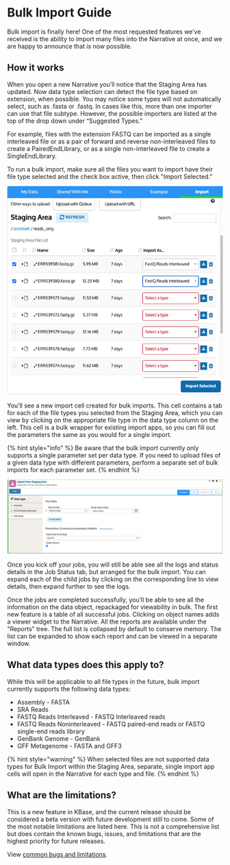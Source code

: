 # Bulk Import Guide



Bulk import is finally here! One of the most requested features we’ve received is the ability to import many files into the Narrative at once, and we are happy to announce that is now possible.

## How it works

When you open a new Narrative you’ll notice that the Staging Area has updated. Now data type selection can detect the file type based on extension, when possible. You may notice some types will not automatically select, such as .fasta or .fastq. In cases like this, more than one importer can use that file subtype. However, the possible importers are listed at the top of the drop down under “Suggested Types.” 

For example, files with the extension FASTQ can be imported as a single interleaved file or as a pair of forward and reverse non-interleaved files to create a PairedEndLibrary, or as a single non-interleaved file to create a SingleEndLibrary. 

To run a bulk import, make sure all the files you want to import have their file type selected and the check box active, then click "Import Selected." 

![](../../../.gitbook/assets/screen-shot-2021-08-04-at-11.37.27-am.png)

You’ll see a new import cell created for bulk imports. This cell contains a tab for each of the file types you selected from the Staging Area, which you can view by clicking on the appropriate file type in the data type column on the left. This cell is a bulk wrapper for existing import apps, so you can fill out the parameters the same as you would for a single import. 

{% hint style="info" %}
Be aware that the bulk import currently only supports a single parameter set per data type. If you need to upload files of a given data type with different parameters, perform a separate set of bulk imports for each parameter set. 
{% endhint %}

![](../../../.gitbook/assets/screen-shot-2021-08-04-at-11.37.42-am.png)

Once you kick off your jobs, you will still be able  see all the logs and status details in the Job Status tab, but arranged for the bulk import. You can expand each of the child jobs by clicking on the corresponding line to view details, then expand further to see the logs.

Once the jobs are completed successfully, you’ll be able to see all the information on the data object, repackaged for viewability in bulk. The first new feature is a table of all successful jobs. Clicking on object names adds a viewer widget to the Narrative. All the reports are available under the "Reports" tree. The full list is collapsed by default to conserve memory. The list can be expanded to show each report and can be viewed in a separate window. 

## What data types does this apply to?

While this will be applicable to all file types in the future, bulk import currently supports the following data types:

* Assembly - FASTA
* SRA Reads 
* FASTQ Reads Interleaved - FASTQ Interleaved reads
* FASTQ Reads Noninterleaved - FASTQ paired-end reads or FASTQ single-end reads library
* GenBank Genome - GenBank
* GFF Metagenome - FASTA and GFF3

{% hint style="warning" %}
When selected files are not supported data types for Bulk Import within the Staging Area, separate, single import app cells will open in the Narrative for each type and file.
{% endhint %}

## What are the limitations?

This is a new feature in KBase, and the current release should be considered a beta version with future development still to come. Some of the most notable limitations are listed here. This is not a comprehensive list but does contain the known bugs, issues, and limitations that are the highest priority for future releases. 

View [common bugs and limitations](bulk-import-limitations.md). 




